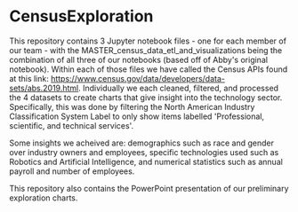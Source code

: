 # CensusExploration
This repository contains 3 Jupyter notebook files - one for each member of our team -  with the MASTER_census_data_etl_and_visualizations being the combination of all three of our notebooks (based off of Abby's original notebook). Within each of those files we have called the Census APIs found at this link: https://www.census.gov/data/developers/data-sets/abs.2019.html. Individually we each cleaned, filtered, and processed the 4 datasets to create charts that give insight into the technology sector. Specifically, this was done by filtering the North American Industry Classification System Label to only show items labelled 'Professional, scientific, and technical services'. 

Some insights we acheived are: demographics such as race and gender over industry owners and employees, specific technologies used such as Robotics and Artificial Intelligence, and numerical statistics such as annual payroll and number of employees.

This repository also contains the PowerPoint presentation of our preliminary exploration charts.
